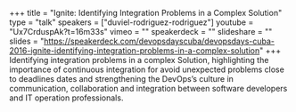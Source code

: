 +++
title = "Ignite: Identifying Integration Problems in a Complex Solution"
type = "talk"
speakers = ["duviel-rodriguez-rodriguez"]
youtube = "Ux7CrduspAk?t=16m33s"
vimeo = ""
speakerdeck = ""
slideshare = ""
slides = "https://speakerdeck.com/devopsdayscuba/devopsdays-cuba-2016-ignite-identifying-integration-problems-in-a-complex-solution"
+++
Identifying integration problems in a complex Solution, highlighting the importance
of continuous integration for avoid unexpected problems close to deadlines dates and
strengthening the DevOps’s culture in communication, collaboration and integration
between software developers and IT operation professionals.